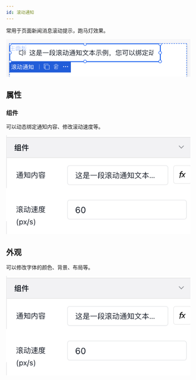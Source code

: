```yaml
---
id: 滚动通知
---
```


常用于页面新闻消息滚动提示，跑马灯效果。

![image.png](/img/移动应用/组件/marquee-1.png)


## 属性

### 组件

可以动态绑定通知内容、修改滚动速度等。

![image.png](/img/移动应用/组件/marquee-2.png)

## 外观

可以修改字体的颜色、背景、布局等。

![image.png](/img/移动应用/组件/marquee-2.png)
